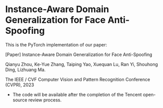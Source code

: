 # Instance-Aware Domain Generalization for Face Anti-Spoofing

This is the PyTorch implementation of our paper:

[Paper] Instance-Aware Domain Generalization for Face Anti-Spoofing

Qianyu Zhou, Ke-Yue Zhang, Taiping Yao, Xuequan Lu, Ran Yi, Shouhong Ding, Lizhuang Ma.

The IEEE / CVF Computer Vision and Pattern Recognition Conference (CVPR), 2023

* The code will be available after the completion of the Tencent open-source review process.
